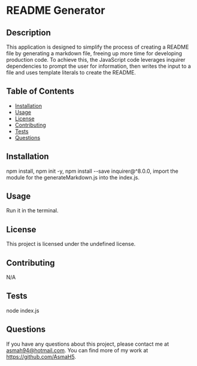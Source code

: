 # README Generator
  ## Description

  This application is designed to simplify the process of creating a README file by generating a markdown file, freeing up more time for developing production code. To achieve this, the JavaScript code leverages inquirer dependencies to prompt the user for information, then writes the input to a file and uses template literals to create the README.	
  
  ## Table of Contents
  
  - [Installation](#installation)
  - [Usage](#usage)
  - [License](#license)
  - [Contributing](#contributing)
  - [Tests](#tests)
  - [Questions](#questions)
  
  ## Installation
  
  npm install, npm init -y, npm install --save inquirer@^8.0.0, import the module for the generateMarkdown.js into the index.js.
  
  ## Usage
  
  Run it in the terminal.
  
  ## License
  
  This project is licensed under the undefined license.
  
  ## Contributing
  
  N/A
  
  ## Tests
  
  node index.js
  
  ## Questions
  
  If you have any questions about this project, please contact me at asmah94@hotmail.com. You can find more of my work at https://github.com/AsmaH5.
  
